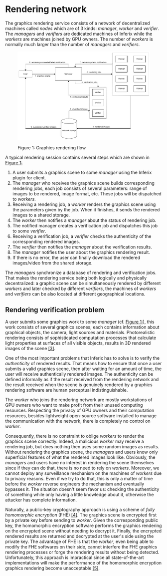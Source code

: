 # Rendering network

The graphics rendering service consists of a network of decentralized machines called _nodes_ which are of 3 kinds: _manager_, _worker_ and _verifier_. The _managers_ and _verifiers_ are dedicated machines of Inferix while the _workers_ are machines joined by GPU owners. The number of _workers_ is normally much larger than the number of _managers_ and _verifiers_.

<figure><img id="figure1" src="../../.gitbook/assets/rendering_service.png" alt=""><figcaption><p>Figure 1: Graphics rendering flow</p></figcaption></figure>

A typical rendering session contains several steps which are shown in [Figure 1:](./#figure1)

1. A user submits a graphics scene to some _manager_ using the Inferix plugin for client.
2. The _manager_ who receives the graphics scene builds corresponding rendering jobs, each job consists of several parameters: range of images to be rendered, image format, etc. These jobs will be dispatched to _workers_.
3. Receiving a rendering job, a _worker_ renders the graphics scene using the parameters given by the job. When it finishes, it sends the rendered images to a shared storage.
4. The _worker_ then notifies a _manager_ about the status of rendering job.
5. The notified manager creates a verification job and dispatches this job to some _verifier_.
6. Receiving a verification job, a _verifier_ checks the authenticity of the corresponding rendered images.
7. The _verifier_ then notifies the _manager_ about the verification results.
8. The _manager_ notifies the user about the graphics rendering result.
9. If there is no error, the user can finally download the rendered images/video from the shared storage.

The _managers_ synchronize a database of rendering and verification jobs. That makes the rendering service being both logically and physically decentralized: a graphic scene can be simultaneously rendered by different _workers_ and later checked by different _verifiers_, the machines of _workers_ and _verifiers_ can be also located at different geographical locations.

## Rendering verification problem

A user submits some graphics work to some _manager_ (cf. [Figure 1:](./#figure1)), this work consists of several graphics scenes; each contains information about graphical objects, the camera, light sources and materials. Photorealistic rendering consists of sophisticated computation processes that calculate light properties at surfaces of all visible objects, results in 3D rendered images of the scene [\[3\]](../references.md).

One of the most important problems that Inferix has to solve is to verify the _authenticity_ of rendered results. That means how to ensure that once a user submits a valid graphics scene, then after waiting for an amount of time, the user will receive authentically rendered images. The authenticity can be defined informally as if the result received from the rendering network and the result received when the scene is genuinely rendered by a graphics rendering software are human perceptual indistinguishable.

The _worker_ who joins the rendering network are mostly workstations of GPU owners who want to make profit from their unused computing resources. Respecting the privacy of GPU owners and their computation resources, besides lightweight open-source software installed to manage the communication with the network, there is completely no control on _worker_.

Consequently, there is no constraint to oblige _workers_ to render the graphics scene correctly. Indeed, a malicious _worker_ may receive a rendering job, but does nothing then uses some random images as results. Without rendering the graphics scene, the _managers_ and users know only superficial features of what the rendered images look like. Obviously, the _managers_ and users have no interest in rendering the scene themselves since if they can do that, there is no need to rely on _workers_. Moreover, we cannot deploy any surveillance mechanism on the machines of _workers_ due to privacy reasons. Even if we try to do that, this is only a matter of time before the _worker_ reverse engineers the mechanism and eventually bypasses it. The situation doesn't seem favor us: checking the authenticity of something while only having a little knowledge about it, otherwise the attacker has complete information.

Naturally, a public-key cryptography approach is using a scheme of _fully homomorphic encryption_ (FHE) [\[4\]](../references.md). The graphics scene is encrypted first by a private key before sending to _worker_. Given the corresponding public key, the homomorphic encryption software performs the graphics rendering on the encrypted scene without needing to decrypt it. Finally, the encrypted rendered results are returned and decrypted at the user's side using the private key. The advantage of FHE is that the _worker_, even being able to modify the FHE softwares on their side, cannot interfere the FHE graphics rendering processes or forge the rendering results without being detected. Unfortunately, this approach is impractical since all state-of-the-art implementations will make the performance of the homomorphic encryption graphics rendering become unacceptable [\[5\]](../references.md).